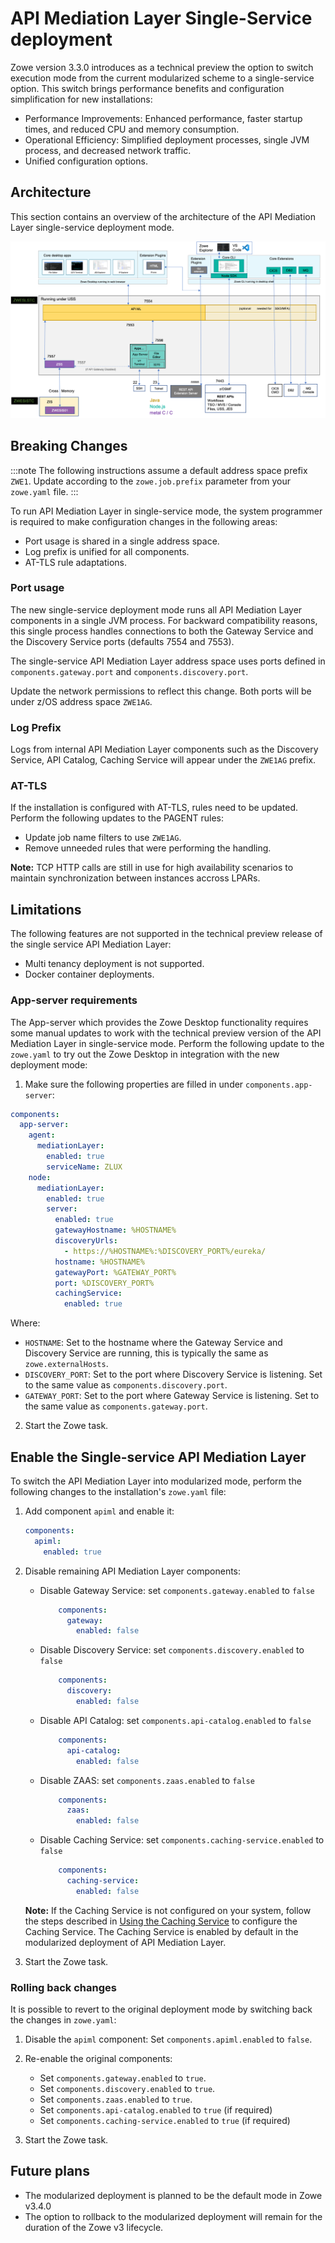 # API Mediation Layer Single-Service deployment

Zowe version 3.3.0 introduces as a technical preview the option to switch execution mode from the current modularized scheme to a single-service option.
This switch <!--"Execution of xyz though the Monulith method ..."-->brings performance benefits and configuration simplification for new installations:

* Performance Improvements: Enhanced performance, faster startup times, and reduced CPU and memory consumption.
* Operational Efficiency: Simplified deployment processes, single JVM process, and decreased network traffic.
* Unified configuration options.

## Architecture

This section contains an overview of the architecture of the API Mediation Layer single-service deployment mode.

![Zowe API ML Single-service Architecture Diagram](../../images/common/zowe-architecture-apiml-single-service.png)
<!-- TODO
Diagram
Data flows
Use the example from the current architecture diagram?
 -->

## Breaking Changes

:::note
The following instructions assume a default address space prefix `ZWE1`. Update according to the `zowe.job.prefix` parameter from your `zowe.yaml` file.
:::

To run API Mediation Layer in single-service mode, the system programmer is required to make configuration changes in the following areas:

* Port usage is shared in a single address space. <!-- I think we should remove "is shared in a single address spece" as this information should be detailed in the corresponding section below.-->
* Log prefix is unified for all components. <!--Similarly, "is unified for all components" should be explained in the corresponding section. -->
* AT-TLS rule adaptations.

### Port usage

The new single-service deployment mode runs all API Mediation Layer components in a single JVM process. <!-- Please add a single sentence about the benefit of using a single JVM process.-->For backward compatibility reasons, this single process handles connections to both the Gateway Service and the Discovery Service ports (defaults 7554 and 7553).

The single-service API Mediation Layer address space uses ports defined in `components.gateway.port` and `components.discovery.port`.

Update the network permissions to reflect this change. Both ports will be under z/OS address space `ZWE1AG`. <!-- Can we please include a codeblock example of this configuration? -->

### Log Prefix

Logs from internal API Mediation Layer components such as the Discovery Service, API Catalog, Caching Service will appear under the `ZWE1AG` prefix.
<!-- Can we please include a log example? -->

### AT-TLS

If the installation is configured with AT-TLS, rules need to be updated. Perform the following updates to the PAGENT rules:

* Update job name filters to use `ZWE1AG`.
* Remove unneeded rules that were performing the handling.

<!--We need to include an example of these PAGENT rules configuration -->

**Note:** TCP HTTP calls are still in use for high availability scenarios to maintain synchronization between instances accross LPARs.

## Limitations

The following features are not supported in the technical preview release of the single service API Mediation Layer:

* Multi tenancy deployment is not supported.
* Docker container deployments.

### App-server requirements

The App-server which provides the Zowe Desktop functionality requires some manual updates to work with the technical preview version of the API Mediation Layer in single-service mode.
Perform the following update to the `zowe.yaml` to try out the Zowe Desktop in integration with the new deployment mode:

1. Make sure the following properties are filled in under `components.app-server`:

  ```yaml
  components:
    app-server:
      agent:
        mediationLayer:
          enabled: true
          serviceName: ZLUX
      node:
        mediationLayer:
          enabled: true
          server:
            enabled: true
            gatewayHostname: %HOSTNAME%
            discoveryUrls: 
              - https://%HOSTNAME%:%DISCOVERY_PORT%/eureka/
            hostname: %HOSTNAME%
            gatewayPort: %GATEWAY_PORT%
            port: %DISCOVERY_PORT%
            cachingService:
              enabled: true
  ```

Where:

* `HOSTNAME`: Set to the hostname where the Gateway Service and Discovery Service are running, this is typically the same as `zowe.externalHosts`.
* `DISCOVERY_PORT`: Set to the port where Discovery Service is listening. Set to the same value as `components.discovery.port`.
* `GATEWAY_PORT`: Set to the port where Gateway Service is listening. Set to the same value as `components.gateway.port`.

2. Start the Zowe task.

## Enable the Single-service API Mediation Layer

To switch the API Mediation Layer into modularized mode, perform the following changes to the installation's `zowe.yaml` file:

1. Add component `apiml` and enable it:

    ```yaml
    components:
      apiml:
        enabled: true
    ```

2. Disable remaining API Mediation Layer components:

    * Disable Gateway Service: set `components.gateway.enabled` to `false`

        ```yaml
            components:
              gateway:
                enabled: false
        ```

    * Disable Discovery Service: set `components.discovery.enabled` to `false`

        ```yaml
            components:
              discovery:
                enabled: false
        ```

    * Disable API Catalog: set `components.api-catalog.enabled` to `false`

        ```yaml
            components:
              api-catalog:
                enabled: false
        ```

    * Disable ZAAS: set `components.zaas.enabled` to `false`

        ```yaml
            components:
              zaas:
                enabled: false
        ```

    * Disable Caching Service: set `components.caching-service.enabled` to `false`

        ```yaml
            components:
              caching-service:
                enabled: false
        ```

    **Note:** If the Caching Service is not configured on your system, follow the steps described in [Using the Caching Service](./api-mediation-caching-service.md) to configure the Caching Service. The Caching Service is enabled by default in the modularized deployment of API Mediation Layer.

3. Start the Zowe task.

### Rolling back changes

It is possible to revert to the original deployment mode by switching back the changes in `zowe.yaml`:

1. Disable the `apiml` component:
    Set `components.apiml.enabled` to `false`.

2. Re-enable the original components:

   * Set `components.gateway.enabled` to `true`.
   * Set `components.discovery.enabled` to `true`.
   * Set `components.zaas.enabled` to `true`.
   * Set `components.api-catalog.enabled` to `true` (if required)
   * Set `components.caching-service.enabled` to `true` (if required)

3. Start the Zowe task.

## Future plans

* The modularized deployment is planned to be the default mode in Zowe v3.4.0
* The option to rollback to the modularized deployment will remain for the duration of the Zowe v3 lifecycle.
